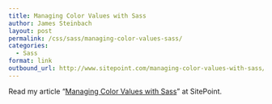 ```yaml
---
title: Managing Color Values with Sass
author: James Steinbach
layout: post
permalink: /css/sass/managing-color-values-sass/
categories:
  - Sass
format: link
outbound_url: http://www.sitepoint.com/managing-color-values-with-sass/
---
```

Read my article &#8220;<a title="Managing Color Values with Sass" href="http://www.sitepoint.com/managing-color-values-with-sass/" target="_blank">Managing Color Values with Sass</a>&#8221; at SitePoint.